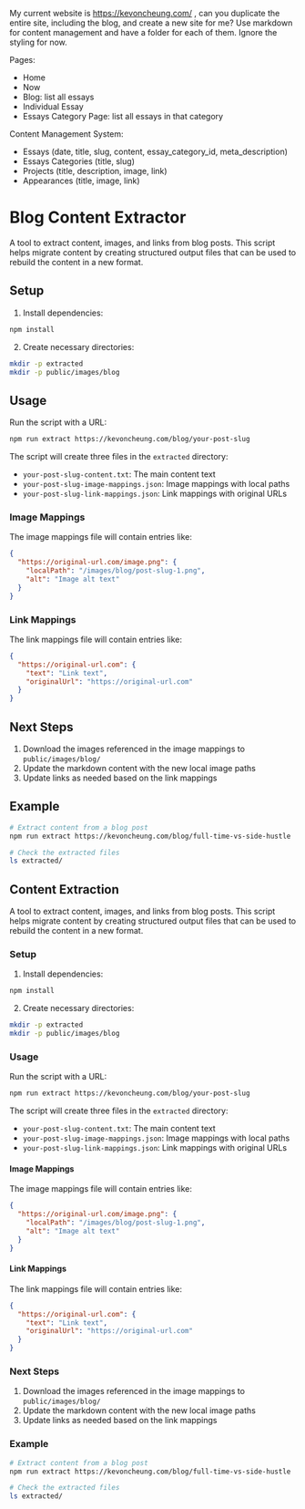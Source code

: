 My current website is https://kevoncheung.com/ , can you duplicate the entire site, including the blog, and create a new site for me? Use markdown for content management and have a folder for each of them. Ignore the styling for now.

Pages:
- Home
- Now
- Blog: list all essays
- Individual Essay
- Essays Category Page: list all essays in that category

Content Management System:
- Essays (date, title, slug, content, essay_category_id, meta_description)
- Essays Categories (title, slug)
- Projects (title, description, image, link)
- Appearances (title, image, link)





# Blog Content Extractor

A tool to extract content, images, and links from blog posts. This script helps migrate content by creating structured output files that can be used to rebuild the content in a new format.

## Setup

1. Install dependencies:
```bash
npm install
```

2. Create necessary directories:
```bash
mkdir -p extracted
mkdir -p public/images/blog
```

## Usage

Run the script with a URL:
```bash
npm run extract https://kevoncheung.com/blog/your-post-slug
```

The script will create three files in the `extracted` directory:
- `your-post-slug-content.txt`: The main content text
- `your-post-slug-image-mappings.json`: Image mappings with local paths
- `your-post-slug-link-mappings.json`: Link mappings with original URLs

### Image Mappings

The image mappings file will contain entries like:
```json
{
  "https://original-url.com/image.png": {
    "localPath": "/images/blog/post-slug-1.png",
    "alt": "Image alt text"
  }
}
```

### Link Mappings

The link mappings file will contain entries like:
```json
{
  "https://original-url.com": {
    "text": "Link text",
    "originalUrl": "https://original-url.com"
  }
}
```

## Next Steps

1. Download the images referenced in the image mappings to `public/images/blog/`
2. Update the markdown content with the new local image paths
3. Update links as needed based on the link mappings

## Example

```bash
# Extract content from a blog post
npm run extract https://kevoncheung.com/blog/full-time-vs-side-hustle

# Check the extracted files
ls extracted/
```


## Content Extraction

A tool to extract content, images, and links from blog posts. This script helps migrate content by creating structured output files that can be used to rebuild the content in a new format.

### Setup

1. Install dependencies:
```bash
npm install
```

2. Create necessary directories:
```bash
mkdir -p extracted
mkdir -p public/images/blog
```

### Usage

Run the script with a URL:
```bash
npm run extract https://kevoncheung.com/blog/your-post-slug
```

The script will create three files in the `extracted` directory:
- `your-post-slug-content.txt`: The main content text
- `your-post-slug-image-mappings.json`: Image mappings with local paths
- `your-post-slug-link-mappings.json`: Link mappings with original URLs

#### Image Mappings

The image mappings file will contain entries like:
```json
{
  "https://original-url.com/image.png": {
    "localPath": "/images/blog/post-slug-1.png",
    "alt": "Image alt text"
  }
}
```

#### Link Mappings

The link mappings file will contain entries like:
```json
{
  "https://original-url.com": {
    "text": "Link text",
    "originalUrl": "https://original-url.com"
  }
}
```

### Next Steps

1. Download the images referenced in the image mappings to `public/images/blog/`
2. Update the markdown content with the new local image paths
3. Update links as needed based on the link mappings

### Example

```bash
# Extract content from a blog post
npm run extract https://kevoncheung.com/blog/full-time-vs-side-hustle

# Check the extracted files
ls extracted/
```
